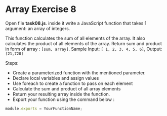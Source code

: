 # Array Exercise 8

Open file **task08.js**. inside it write a JavaScript function that takes 1 argument: an array of integers. 

This function calculates the sum of all elements of the array. It also calculates the product of all elements of the
 array.
Return sum and product in form of array : `[sum, array]`. Sample Input: `[ 1, 2, 3, 4, 5, 6]`, Output: `[21,720]`

Steps:

- Create a parameterized function with the mentioned parameter.
- Declare local variables and assign values
- Use foreach to create a function to pass on each element
- Calculate the sum and product of all array elements
- Return your resulting array inside the function.
- Export your function using the command below :

```js
module.exports = YourFunctionName;
```
